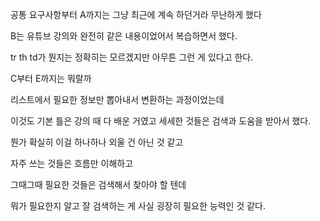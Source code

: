공통 요구사항부터 A까지는 그냥 최근에 계속 하던거라 무난하게 했다



B는 유튜브 강의와 완전히 같은 내용이었어서 복습하면서 했다.

tr th td가 뭔지는 정확히는 모르겠지만 아무튼 그런 게 있다고 한다.



C부터 E까지는 뭐랄까

리스트에서 필요한 정보만 뽑아내서 변환하는 과정이었는데

이것도 기본 틀은 강의 때 다 배운 거였고 세세한 것들은 검색과 도움을 받아서 했다.



뭔가 확실히 이걸 하나하나 외울 건 아닌 것 같고

자주 쓰는 것들은 흐름만 이해하고

그때그때 필요한 것들은 검색해서 찾아야 할 텐데

뭐가 필요한지 알고 잘 검색하는 게 사실 굉장히 필요한 능력인 것 같다.


